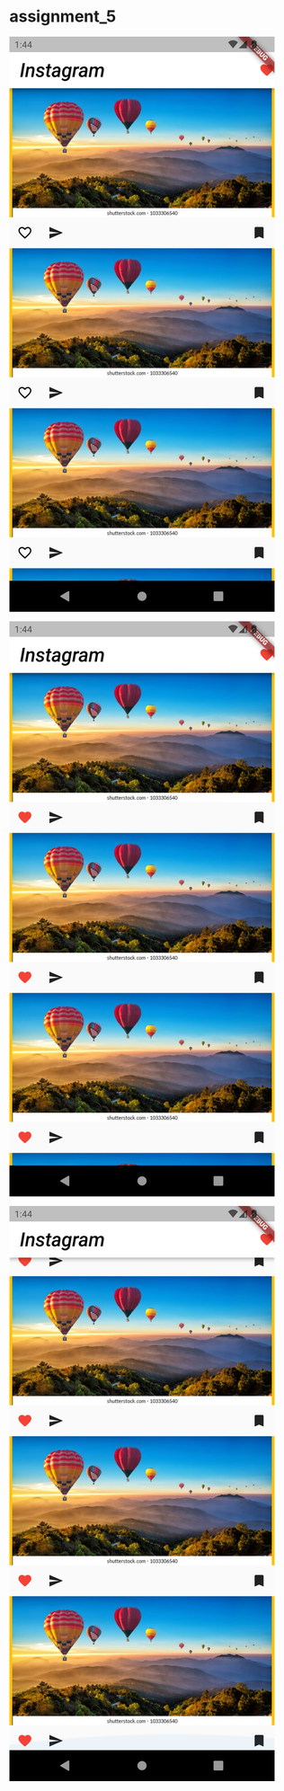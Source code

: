 # assignment_5

![alt text](Screenshot_1706688887-1.png) 

![alt text](Screenshot_1706688892-1.png) 

![alt text](Screenshot_1706688899-1.png)
